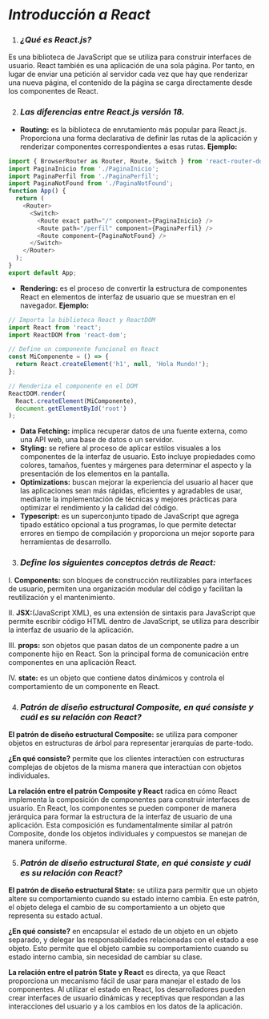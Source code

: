 # ***Introducción a React***
1. ### ***¿Qué es React.js?*** 
Es una biblioteca de JavaScript que se utiliza para construir interfaces de usuario. React también es una aplicación de una sola página. Por tanto, en lugar de enviar una petición al servidor cada vez que hay que renderizar una nueva página, el contenido de la página se carga directamente desde los componentes de React. 

2. ### ***Las diferencias entre React.js versión 18.***
- **Routing:**  es la biblioteca de enrutamiento más popular para React.js. Proporciona una forma declarativa de definir las rutas de la aplicación y renderizar componentes correspondientes a esas rutas.
  **Ejemplo:**
```javascript
import { BrowserRouter as Router, Route, Switch } from 'react-router-dom';
import PaginaInicio from './PaginaInicio';
import PaginaPerfil from './PaginaPerfil';
import PaginaNotFound from './PaginaNotFound';
function App() {
  return (
    <Router>
      <Switch>
        <Route exact path="/" component={PaginaInicio} />
        <Route path="/perfil" component={PaginaPerfil} />
        <Route component={PaginaNotFound} />
      </Switch>
    </Router>
  );
}
export default App;
```
- **Rendering:**  es el proceso de convertir la estructura de componentes React en elementos de interfaz de usuario que se muestran en el navegador.
**Ejemplo:**
```javascript
// Importa la biblioteca React y ReactDOM
import React from 'react';
import ReactDOM from 'react-dom';

// Define un componente funcional en React
const MiComponente = () => {
  return React.createElement('h1', null, 'Hola Mundo!');
};

// Renderiza el componente en el DOM
ReactDOM.render(
  React.createElement(MiComponente),
  document.getElementById('root')
);
```
- **Data Fetching:** implica recuperar datos de una fuente externa, como una API web, una base de datos o un servidor.
- **Styling:** se refiere al proceso de aplicar estilos visuales a los componentes de la interfaz de usuario. Esto incluye propiedades como colores, tamaños, fuentes y márgenes para determinar el aspecto y la presentación de los elementos en la pantalla.
- **Optimizations:**  buscan mejorar la experiencia del usuario al hacer que las aplicaciones sean más rápidas, eficientes y agradables de usar, mediante la implementación de técnicas y mejores prácticas para optimizar el rendimiento y la calidad del código.
- **Typescript:** es un superconjunto tipado de JavaScript que agrega tipado estático opcional a tus programas, lo que permite detectar errores en tiempo de compilación y proporciona un mejor soporte para herramientas de desarrollo.

3. ### ***Define los siguientes conceptos detrás de React:***
I. **Components:** son bloques de construcción reutilizables para interfaces de usuario, permiten una organización modular del código y facilitan la reutilización y el mantenimiento.

II. **JSX:**(JavaScript XML), es una extensión de sintaxis para JavaScript que permite escribir código HTML dentro de JavaScript, se utiliza para describir la interfaz de usuario de la aplicación. 

III. **props:**  son objetos que pasan datos de un componente padre a un componente hijo en React. Son la principal forma de comunicación entre componentes en una aplicación React. 

IV. **state:** es un objeto que contiene datos dinámicos y controla el comportamiento de un componente en React.

4. ### ***Patrón de diseño estructural Composite, en qué consiste y cuál es su relación con React?***
**El patrón de diseño estructural Composite:** se utiliza para componer objetos en estructuras de árbol para representar jerarquías de parte-todo. 

**¿En qué consiste?** permite que los clientes interactúen con estructuras complejas de objetos de la misma manera que interactúan con objetos individuales. 

**La relación entre el patrón Composite y React** radica en cómo React implementa la composición de componentes para construir interfaces de usuario. En React, los componentes se pueden componer de manera jerárquica para formar la estructura de la interfaz de usuario de una aplicación. Esta composición es fundamentalmente similar al patrón Composite, donde los objetos individuales y compuestos se manejan de manera uniforme.

5. ### ***Patrón de diseño estructural State, en qué consiste y cuál es su relación con React?***
**El patrón de diseño estructural State:** se utiliza para permitir que un objeto altere su comportamiento cuando su estado interno cambia. En este patrón, el objeto delega el cambio de su comportamiento a un objeto que representa su estado actual. 

**¿En qué consiste?**  en encapsular el estado de un objeto en un objeto separado, y delegar las responsabilidades relacionadas con el estado a ese objeto. Esto permite que el objeto cambie su comportamiento cuando su estado interno cambia, sin necesidad de cambiar su clase.

**La relación entre el patrón State y React** es directa, ya que React proporciona un mecanismo fácil de usar para manejar el estado de los componentes. Al utilizar el estado en React, los desarrolladores pueden crear interfaces de usuario dinámicas y receptivas que respondan a las interacciones del usuario y a los cambios en los datos de la aplicación.
